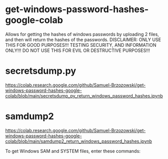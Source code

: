 # get-windows-password-hashes-google-colab
Allows for getting the hashes of windows passwords by uploading 2 files, and then will return the hashes of the passwords. DISCLAIMER: ONLY USE THIS FOR GOOD PURPOSES!!! TESTING SECURITY, AND INFORMATION ONLY!!! DO NOT USE THIS FOR EVIL OR DESTRUCTIVE PURPOSES!!!

# secretsdump.py

https://colab.research.google.com/github/Samuel-Brzozowski/get-windows-password-hashes-google-colab/blob/main/secretsdump_py_return_windows_password_hashes.ipynb

# samdump2

https://colab.research.google.com/github/Samuel-Brzozowski/get-windows-password-hashes-google-colab/blob/main/samdump2_return_windows_password_hashes.ipynb

To get Windows SAM and SYSTEM files, enter these commands:

